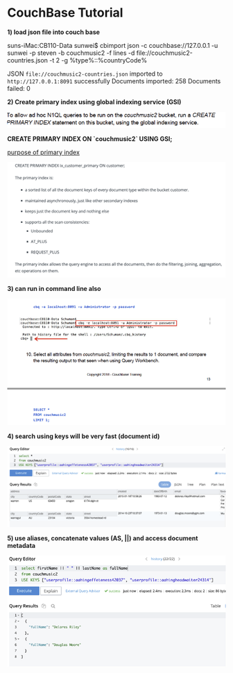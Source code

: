 # CouchBase Tutorial

**1\) load json file into couch base** 

suns-iMac:CB110-Data sunwei$ cbimport json -c couchbase://127.0.0.1 -u sunwei -p steven -b couchmusic2 -f lines -d file://couchmusic2-countries.json -t 2 -g %type%::%countryCode% 



JSON `file://couchmusic2-countries.json` imported to `http://127.0.0.1:8091` successfully Documents imported: 258 Documents failed: 0



**2\) Create primary index using global indexing service \(GSI\)**

![](../../.gitbook/assets/image%20%28268%29.png)

**CREATE PRIMARY INDEX ON \`couchmusic2\` USING GSI;**

[purpose of primary index ](https://blog.couchbase.com/primary-uses-for-couchbase-primary-index/)

![](../../.gitbook/assets/image%20%28266%29.png)

**3\) can run in command line also** 

![](../../.gitbook/assets/image%20%28270%29.png)

**4\) search using keys will be very fast \(document id\)**

![](../../.gitbook/assets/image%20%28269%29.png)

**5\) use aliases, concatenate values \(AS, \|\|\) and access document metadata**

![](../../.gitbook/assets/image%20%28267%29.png)

